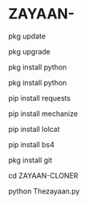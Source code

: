 # ZAYAAN-
pkg update

pkg upgrade

pkg install python

pkg install python

pip install requests

pip install mechanize

pip install lolcat

pip install bs4

pkg install git



cd ZAYAAN-CLONER

python Thezayaan.py
